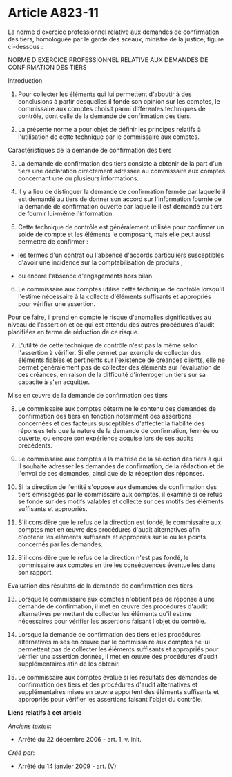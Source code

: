 # Article A823-11

La norme d'exercice professionnel relative aux demandes de confirmation des tiers, homologuée par le garde des sceaux,
ministre de la justice, figure ci-dessous :

NORME D'EXERCICE PROFESSIONNEL RELATIVE AUX DEMANDES DE CONFIRMATION DES TIERS

Introduction

1. Pour collecter les éléments qui lui permettent d'aboutir à des conclusions à partir desquelles il fonde son opinion sur
les comptes, le commissaire aux comptes choisit parmi différentes techniques de contrôle, dont celle de la demande de
confirmation des tiers.

2. La présente norme a pour objet de définir les principes relatifs à l'utilisation de cette technique par le commissaire aux
comptes.

Caractéristiques de la demande de confirmation des tiers

3. La demande de confirmation des tiers consiste à obtenir de la part d'un tiers une déclaration directement adressée au
commissaire aux comptes concernant une ou plusieurs informations.

4. Il y a lieu de distinguer la demande de confirmation fermée par laquelle il est demandé au tiers de donner son accord sur
l'information fournie de la demande de confirmation ouverte par laquelle il est demandé au tiers de fournir lui-même
l'information.

5. Cette technique de contrôle est généralement utilisée pour confirmer un solde de compte et les éléments le composant, mais
elle peut aussi permettre de confirmer :

- les termes d'un contrat ou l'absence d'accords particuliers susceptibles d'avoir une incidence sur la comptabilisation de
produits ;

- ou encore l'absence d'engagements hors bilan.

6. Le commissaire aux comptes utilise cette technique de contrôle lorsqu'il l'estime nécessaire à la collecte d'éléments
suffisants et appropriés pour vérifier une assertion.

Pour ce faire, il prend en compte le risque d'anomalies significatives au niveau de l'assertion et ce qui est attendu des
autres procédures d'audit planifiées en terme de réduction de ce risque.

7. L'utilité de cette technique de contrôle n'est pas la même selon l'assertion à vérifier. Si elle permet par exemple de
collecter des éléments fiables et pertinents sur l'existence de créances clients, elle ne permet généralement pas de
collecter des éléments sur l'évaluation de ces créances, en raison de la difficulté d'interroger un tiers sur sa capacité à
s'en acquitter.

Mise en œuvre de la demande de confirmation des tiers

8. Le commissaire aux comptes détermine le contenu des demandes de confirmation des tiers en fonction notamment des
assertions concernées et des facteurs susceptibles d'affecter la fiabilité des réponses tels que la nature de la demande de
confirmation, fermée ou ouverte, ou encore son expérience acquise lors de ses audits précédents.

9. Le commissaire aux comptes a la maîtrise de la sélection des tiers à qui il souhaite adresser les demandes de
confirmation, de la rédaction et de l'envoi de ces demandes, ainsi que de la réception des réponses.

10. Si la direction de l'entité s'oppose aux demandes de confirmation des tiers envisagées par le commissaire aux comptes, il
examine si ce refus se fonde sur des motifs valables et collecte sur ces motifs des éléments suffisants et appropriés.

11. S'il considère que le refus de la direction est fondé, le commissaire aux comptes met en œuvre des procédures d'audit
alternatives afin d'obtenir les éléments suffisants et appropriés sur le ou les points concernés par les demandes.

12. S'il considère que le refus de la direction n'est pas fondé, le commissaire aux comptes en tire les conséquences
éventuelles dans son rapport.

Evaluation des résultats de la demande de confirmation des tiers

13. Lorsque le commissaire aux comptes n'obtient pas de réponse à une demande de confirmation, il met en œuvre des procédures
d'audit alternatives permettant de collecter les éléments qu'il estime nécessaires pour vérifier les assertions faisant
l'objet du contrôle.

14. Lorsque la demande de confirmation des tiers et les procédures alternatives mises en œuvre par le commissaire aux comptes
ne lui permettent pas de collecter les éléments suffisants et appropriés pour vérifier une assertion donnée, il met en œuvre
des procédures d'audit supplémentaires afin de les obtenir.

15. Le commissaire aux comptes évalue si les résultats des demandes de confirmation des tiers et des procédures d'audit
alternatives et supplémentaires mises en œuvre apportent des éléments suffisants et appropriés pour vérifier les assertions
faisant l'objet du contrôle.

**Liens relatifs à cet article**

_Anciens textes_:

  - Arrêté du 22 décembre 2006 - art. 1, v. init.

_Créé par_:

  - Arrêté du 14 janvier 2009 - art. (V)
